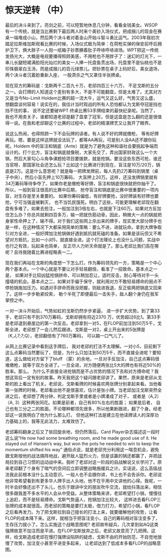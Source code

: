 # 惊天逆转 （中）

最后的决斗来到了。亮剑之前，可以短暂地休息几分钟，看看金钱美女。WSOP有一个传统，就是当比赛剩下最后两人时来个美钞入场仪式，把成捆儿的现金在赛桌一端堆成小山，然后两个决斗者对着金山开始斗智斗勇比运气。2003年我初次踏足拉斯维加斯观看比赛的时候，入场仪式极为简单：在荷枪实弹的保安前呼后拥护卫下，俩大胖子一人抱一纸箱子钞票腆着肚子呼哧呼哧进场。WPT把这一传统发扬光大，大概是电视要播得照顾美感，不用枪也不用胖子了：迷幻的灯光下，一串儿长腿短裙满脸阳光灿烂的美女一人捧一托盘鱼贯出场，托盘里不是仙桃也不是珍珠翡翠白玉汤，而是成捆儿的百元绿票儿。把钞票在桌子上码好后，美女退场，两个决斗者沉着脸重新入座， 一股肃杀之气又罩住半张牌桌。

现在双方的筹码是：戈斯两千二百九十万，老邱四百三十六万， 不足戈斯的五分之一。会打牌的人知道这个差别有多大，不是不可能翻盘，但是太难了。尤其对方又是当今No-Limit Holdem比赛的超一流大牛，运气又这么好，气势又这么盛，想翻盘谈何容易！说实在的，我估计当时观战的所有人恐怕都认为戈斯夺冠是挡也挡不住的事， 说不定还要破WPT 终桌比赛53手牌结束的最快纪录呢。当然了，我也不用卖关子，谁都知道老邱是翻了盘拿了冠军。但是这盘是怎么翻的还是很值得一说。在我和老邱聊这个比赛的过程中，老邱的精湛牌艺又让我开了眼界。

说这么热闹，也得照顾一下不会玩牌的读者。有人说不好的牌就缴枪， 等有好牌再玩。嗯，要是这样这牌就没法玩了，都等AA再玩，可是别人没AA还不跟你玩呢。Holdem 中的盲注和锅底（Ante）就是为了避免这种和谐社会要挑起争端而设计的。打个比方，盲注和锅底就像税，大家先交了，弄出国家财政这么一个大锅，然后大家勾心斗角争课题抢项目要拨款，就是抢锅。要没这些东西可抢，谁还当官呀，那国家社会还怎么玩？比如这个比赛进行到现在，盲注是10万/20万，锅底是2万。这是什么意思呢？就是每一把牌发牌前，每人先扔2万筹码到锅里（桌子中央），然后小盲先押上10万筹码， 大盲押上20万。这样，还没发牌锅里就有34万筹码等待争夺了。如果你老是缴枪等好牌，盲注和锅底很快就把你抽干了。所以，一般到盲注很高的比赛中后期， 抢夺盲注和锅底是比赛中很重要的一项内容，对生存是至关重要的。 如果你筹码偏低，有好牌要抢，没好牌装有好牌也要抢，宁可当强盗被剿灭， 也不当饥民饿死。明白了这些，可能更理解老邱现在翻盘有多难了。如果去抢注，一般加注到3倍左右，也就是下注60万。如果对方反加住怎么办？你总共就剩四百多万，输一把就伤筋动骨。因此，稍微大一点的锅就把身家性命押上了，输不得。对于我们这些网上杀出来的牌手，现实里大部分牌手也是一样，在这种情况下大都采用简单的策略：要么不进，进就玩命。拿到大牌争取引对方全进，一般好牌加注抢锅做好遇到抵抗就死磕的准备。如果是该玩但又不希望对方抵抗，比如一小对5，就直接全进。这个打法理论上也没什么问题，实战中也行之有效，玩起来也简单， 反正尽人力听天命就是了。那么老邱比我们高在哪呢？且待我随着比赛进程略表一二。

现在我们再站在戈斯的角度想一下怎么打。作为筹码领先的一方，策略是一个中心两个基本点。一个中心就是不要让对手轻易翻倍，看准了一招致命。基本点之一是， 如果对手比较凶猛抢锅拼命，可以稍加忍让，适时反击，耐心等待对手一头撞墙的机会。基本点之二，如果对手偏于保守，就利用对方不敢轻易搏命的弱点不停抢锅施加压力。如遇对手拼命而我没把握，则敌进我退，反正偷两把锅底又回来了。这样一步步勒紧绞索， 勒个半死了即便最后一击失手，敌人翻个身仍在我军掌控之中。

一对一决斗开始后，气势如虹的戈斯仍然步步紧逼， 进一步扩大优势。到了第33手，老邱只有不到370万筹码，戈斯却拥有将近2370 万，优势超过6比1。第33手是老邱退到悬崖边的第一次反击。老邱拿到一对5，在FLOP前加注到50万5千，戈斯全进，老邱想了一会儿然后跟进。戈斯是一对2，桌上开出来的5张牌是（K,J,7;7;Q），老邱翻倍有了760万筹码， 可以踹一口气儿了。

从网上比赛记录中看到这手牌后， 我对老邱的打法不太理解。一对小5，目前剩下这么点筹码当然要玩了，但是，为什么只加注到50万5千，而不直接全进呢？要知道，这么做给对方留下了bluff （蒙）的余地，一旦对手反加注，自己这点筹码很难缴枪，就等于双方全进了。一旦全进，对方随便两张比5大的牌也有将近50%的胜率。那么， 为什么不直接全进抢锅而是不占优势的情况下去和对方搏命呢？我想这背后一定有别的故事。昨天我把这个疑问跟老邱讲了。果然，原来是老邱从戈斯的脸上看出了机关。老邱说，戈斯看牌的时候喜欢两张牌分别拿起来看。当他看第一张牌的时候，老邱看出他不是很喜欢，估计是张小牌。当老邱加注戈斯突然全进之后，老邱想了两分钟，判定戈斯手里或者是小牌凑成了对子， 或者是（A,2）（A, 3）这种两张同花。如果是前者，自己有80%左右的胜面； 如果是后者， 自己也有三分之二的胜面。不论哪种都领先很多，所以他果断跟进，翻了个身。经老邱这一说我明白了他为什么那么打。 但他这种打法是建立在他读牌读人的深厚功力基础上的，我等无此法力，太难效仿了。

老邱筹码翻身之后又了些回旋余地，但仍然落后。Card Player杂志描述这一段时这么说“He now had some breathing room, and he made good use of it. He stayed out of Hansen’s way, but won the pots he needed to win to keep the momentum shifted his way” 通俗点说，就是老邱充分利用这一喘息机会，避免跟戈斯按他的战法搞阵地战，避开敌人猛烈火力，但是该赢的锅还都赢了，并把战局拉到自己习惯的运动战中来。我听了老邱对这一阶段的自战解说又长学问了。原来老邱翻了个身有了喘气的空间后立即调整战略施缓兵之计。实话说，这么高级战法我此前根本没什么主动意识。一般人也不会跟你讲，书上也不会告诉你。老邱说他非常希望看到有更多华人牌手出人头地，他不在乎用中文讲他的心得。我呢，一时半会好像还出不了头儿，也乐于跟讲中文的朋友吹牛交流，就给抖落出来，相信很多跟我差不多水平的人会从中受益。从整体策略来讲，老邱希望打小锅，慢慢往上追赶，而不是轻易搏命。戈斯气势逼人，抢锅加注比较大， 这样进去看FLOP三张牌的成本就很高。而老邱的策略是要打太极，借力打力，希望打小锅，看FLOP之后看再发力。为了把戈斯拉到自己擅长的打法上来，就要缓解他的攻势，让看FLOP的成本降下来。这样，就相当于把盲注变小，自己的筹码相对盲注变多了，生存压力就小了。怎么实施这个战略意图呢? 老邱故布疑兵，几次拿到如AQ这类强牌故意不加注而是平进。在FLOP戈斯放弃之后，老邱又故意亮了几把牌。这样，给戈斯造成老邱在慢打强牌设陷阱的疑虑，戈斯不由的开始防范，不自觉地放慢了攻势，加注变小甚至平进变多起来， 让老邱达到了低成本多看FLOP的战略意图。
